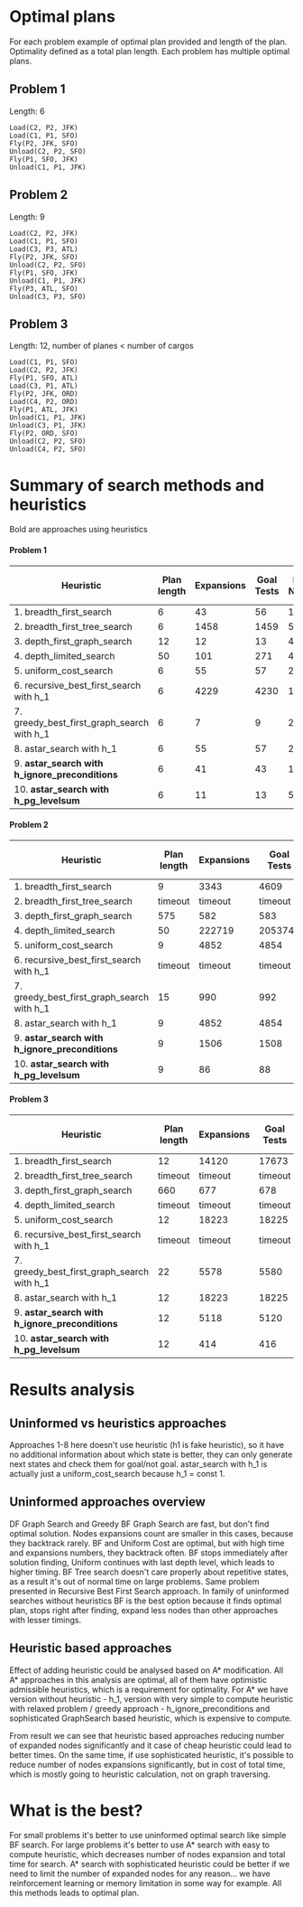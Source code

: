 # Optimal plans

For each problem example of optimal plan provided and length of the plan. Optimality defined as a total plan length.
Each problem has multiple optimal plans.

## Problem 1
Length: 6
```
Load(C2, P2, JFK)
Load(C1, P1, SFO)
Fly(P2, JFK, SFO)
Unload(C2, P2, SFO)
Fly(P1, SFO, JFK)
Unload(C1, P1, JFK)
```

## Problem 2
Length: 9
```
Load(C2, P2, JFK)
Load(C1, P1, SFO)
Load(C3, P3, ATL)
Fly(P2, JFK, SFO)
Unload(C2, P2, SFO)
Fly(P1, SFO, JFK)
Unload(C1, P1, JFK)
Fly(P3, ATL, SFO)
Unload(C3, P3, SFO)
```

## Problem 3
Length: 12, number of planes < number of cargos
```
Load(C1, P1, SFO)
Load(C2, P2, JFK)
Fly(P1, SFO, ATL)
Load(C3, P1, ATL)
Fly(P2, JFK, ORD)
Load(C4, P2, ORD)
Fly(P1, ATL, JFK)
Unload(C1, P1, JFK)
Unload(C3, P1, JFK)
Fly(P2, ORD, SFO)
Unload(C2, P2, SFO)
Unload(C4, P2, SFO)
```

# Summary of search methods and heuristics
Bold are approaches using heuristics

#### Problem 1

| Heuristic                                        |Plan length|Expansions|Goal Tests|New Nodes|Time elapsed sec|
|--------------------------------------------------|-----------|----------|----------|---------|----------------|
| 1. breadth_first_search                          | 6         | 43       | 56       | 180     | 0.018          |
| 2. breadth_first_tree_search                     | 6         | 1458     | 1459     | 5960    | 0.494          |
| 3. depth_first_graph_search                      | 12        | 12       | 13       | 48      | 0.0045         |
| 4. depth_limited_search                          | 50        | 101      | 271      | 414     | 0.036          |
| 5. uniform_cost_search                           | 6         | 55       | 57       | 224     | 0.0198         |
| 6. recursive_best_first_search with h_1          | 6         | 4229     | 4230     | 17029   | 1.5            |
| 7. greedy_best_first_graph_search with h_1       | 6         | 7        | 9        | 28      | 0.002          |
| 8. astar_search with h_1                         | 6         | 55       | 57       | 224     | 0.02           |
| 9. **astar_search with h_ignore_preconditions**  | 6         | 41       | 43       | 170     | 0.016          |
| 10. **astar_search with h_pg_levelsum**          | 6         | 11       | 13       | 50      | 1.68           |

#### Problem 2

| Heuristic                                        |Plan length|Expansions|Goal Tests|New Nodes|Time elapsed sec|
|--------------------------------------------------|-----------|----------|----------|---------|----------------|
| 1. breadth_first_search                          | 9         | 3343     | 4609     | 30509   | 11.91          |
| 2. breadth_first_tree_search                     | timeout   | timeout  | timeout  | timeout | timeout        |
| 3. depth_first_graph_search                      | 575       | 582      | 583      | 5211    | 3.12           |
| 4. depth_limited_search                          | 50        | 222719   | 2053741  | 2054119 | 468.66         |
| 5. uniform_cost_search                           | 9         | 4852     | 4854     | 44030   | 43.58          |
| 6. recursive_best_first_search with h_1          | timeout   | timeout  | timeout  | timeout | timeout        |
| 7. greedy_best_first_graph_search with h_1       | 15        | 990      | 992      | 8910    | 6.82           |
| 8. astar_search with h_1                         | 9         | 4852     | 4854     | 44030   | 42.94          |
| 9. **astar_search with h_ignore_preconditions**  | 9         | 1506     | 1508     | 13820   | 11.39          |
| 10. **astar_search with h_pg_levelsum**          | 9         | 86       | 88       | 841     | 180.26         |

#### Problem 3

| Heuristic                                        |Plan length|Expansions|Goal Tests|New Nodes|Time elapsed sec|
|--------------------------------------------------|-----------|----------|----------|---------|----------------|
| 1. breadth_first_search                          | 12        | 14120    | 17673    | 124926  | 92.02          |
| 2. breadth_first_tree_search                     | timeout   | timeout  | timeout  | timeout | timeout        |
| 3. depth_first_graph_search                      | 660       | 677      | 678      | 5608    | 3.48           |
| 4. depth_limited_search                          | timeout   | timeout  | timeout  | timeout | timeout        |
| 5. uniform_cost_search                           | 12        | 18223    | 18225    | 159618  | 409.68         |
| 6. recursive_best_first_search with h_1          | timeout   | timeout  | timeout  | timeout | timeout        |
| 7. greedy_best_first_graph_search with h_1       | 22        | 5578     | 5580     | 49150   | 107.64         |
| 8. astar_search with h_1                         | 12        | 18223    | 18225    | 159618  | 418.14         |
| 9. **astar_search with h_ignore_preconditions**  | 12        | 5118     | 5120     | 45650   | 89.286         |
| 10. **astar_search with h_pg_levelsum**          | 12        | 414      | 416      | 3818    | 1219           |

# Results analysis

## Uninformed vs heuristics approaches

Approaches 1-8 here doesn't use heuristic (h1 is fake heuristic), so it have no additional information
about which state is better, they can only generate next states and check them for goal/not goal.
astar_search with h_1 is actually just a uniform_cost_search because h_1 = const 1.

## Uninformed approaches overview

DF Graph Search and Greedy BF Graph Search are fast, but don't find optimal solution.
Nodes expansions count are smaller in this cases, because they backtrack rarely.
BF and Uniform Cost are optimal, but with high time and expansions numbers, they backtrack often. 
BF stops immediately after solution finding, Uniform continues with last depth level, which leads to higher timing.
BF Tree search doesn't care properly about repetitive states, as a result it's out of normal time on large problems.
Same problem presented in Recursive Best First Search approach.
In family of uninformed searches without heuristics BF is the best option because it finds optimal plan,
stops right after finding, expand less nodes than other approaches with lesser timings.

## Heuristic based approaches

Effect of adding heuristic could be analysed based on A* modification. 
All A* approaches in this analysis are optimal, all of them have optimistic admissible heuristics, which is a requirement for optimality.
For A* we have version without heuristic - h_1,
version with very simple to compute heuristic with relaxed problem / greedy approach  - h_ignore_preconditions
and sophisticated GraphSearch based heuristic, which is expensive to compute.

From result we can see that heuristic based approaches
reducing number of expanded nodes significantly and it case of cheap
heuristic could lead to better times.
On the same time, if use sophisticated heuristic, it's possible to reduce number of nodes expansions significantly, but in
cost of total time, which is mostly going to heuristic calculation, not on graph traversing.

# What is the best?

For small problems it's better to use uninformed optimal search like simple BF search.
For large problems it's better to use A* search with easy to compute heuristic, which decreases number of nodes expansion and total time for search.
A* search with sophisticated heuristic could be better if we need to limit the number of expanded nodes for any reason...
we have reinforcement learning or memory limitation in some way for example.
All this methods leads to optimal plan.
